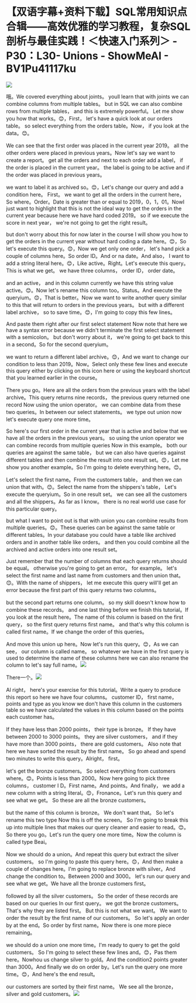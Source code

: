 # 【双语字幕+资料下载】SQL常用知识点合辑——高效优雅的学习教程，复杂SQL剖析与最佳实践！＜快速入门系列＞ - P30：L30- Unions - ShowMeAI - BV1Pu41117ku

![](img/04095bb29a99dad8fca5419a36682056_0.png)

哦。We covered everything about joints。 youll learn that with joints we can combine columns from multiple tables。 but in SQL we can also combine rows from multiple tables， and this is extremely powerful。 Let me show you how that works。😊，First， let's have a quick look at our orders table。 so select everything from the orders table。Now， if you look at the data。😊。

We can see that the first order was placed in the current year 2019。 all the other orders were placed in previous years。Now let's say we want to create a report。 get all the orders and next to each order add a label， if the order is placed in the current year。 the label is going to be active and if the order was placed in previous years。

 we want to label it as archived so。😊，Let's change our query and add a condition here。 First。 we want to get all the orders in the current here， So where。Order。Date is greater than or equal to 2019，0，1，01。NowI just want to highlight that this is not the ideal way to get the orders in the current year because here we have hard coded 2019。 so if we execute the score in next year， we're not going to get the right result。

 but don't worry about this for now later in the course I will show you how to get the orders in the current year without hard coding a date here。😊，So let's execute this query。😊，Now we get only one order， let's hand pick a couple of columns here。So order ID。And or na date。And also， I want to add a string literal here。😊，Like active。Right。Let's execute this query。This is what we get。 we have three columns， order ID， order date。

 and an active， and in this column currently we have this string value active。😊。Now let's rename this column too。Status。And execute the queryium。😊，That is better。Now we want to write another query similar to this that will return to orders in the previous years。 but with a different label archive， so to save time。😊，I'm going to copy this few lines。

And paste them right after our first select statement Now note that here we have a syntax error because we didn't terminate the first select statement with a semicolon。 but don't worry about it， we're going to get back to this in a second。So for the second queryium。

 we want to return a different label archive。😊，And we want to change our condition to less than 2019。Now。Select only these few lines and execute this query either by clicking on this icon here or using the keyboard shortcut that you learned earlier in the course。

There you go。Here are all the orders from the previous years with the label archive。This query returns nine records， the previous query returned one record Now using the union operator。 we can combine data from these two queries。In between our select statements。 we type out union now let's execute query one more time。

So here's our first order in the current year that is active and below that we have all the orders in the previous years。 so using the union operator we can combine records from multiple queries Now in this example。 both our queries are against the same table， but we can also have queries against different tables and then combine the result into one result set。😊，Let me show you another example。So I'm going to delete everything here。😊。

Let's select the first name。From the customers table， and then we can union that with。😊。Select the name from the shippers's table， Let's execute the queryium。So in one result set。 we can see all the customers and all the shippers。As far as I know。 there is no real world use case for this particular query。

 but what I want to point out is that with union you can combine results from multiple queries。😊。These queries can be against the same table or different tables。In your database you could have a table like archived orders and in another table like orders。 and then you could combine all the archived and active orders into one result set。

 Just remember that the number of columns that each query returns should be equal。 otherwise you're going to get an error。 for example。 let's select the first name and last name from customers and then union that。😊。With the name of shippers， let me execute this query will'll get an error because the first part of this query returns two columns。

 but the second part returns one column。 so my skill doesn't know how to combine these records。 and one last thing before we finish this tutorial。If you look at the result here。The name of this column is based on the first query， so the first query returns first name。 and that's why this column is called first name。If we change the order of this queries。

And move this union up here。Now let's run this query。😊，As we can see， our column is called name。 so whatever we have in the first query is used to determine the name of these columns here we can also rename the column to let's say full name。![](img/04095bb29a99dad8fca5419a36682056_2.png)

There一个。![](img/04095bb29a99dad8fca5419a36682056_4.png)

Al right， here's your exercise for this tutorial。Write a query to produce this report so here we have four columns。 customer ID， first name， points and type as you know we don't have this column in the customers table so we have calculated the values in this column based on the points each customer has。

If they have less than 2000 points， their type is bronze。 If they have between 2000 to 3000 points。 they are silver customers， and if they have more than 3000 points， there are gold customers。 Also note that here we have sorted the result by the first name。 So go ahead and spend two minutes to write this query。Alright， first。

 let's get the bronze customers。 So select everything from customers where。😊。Points is less than 2000。Now here going to pick three columns， customer I D。First name。And points。And finally， we add a new column with a string literal。😊，Fronance。Let's run this query and see what we get。 So these are all the bronze customers。

 but the name of this column is bronze。 We don't want that。 So let's rename this two type Now this is off the screen。 So I'm going to break this up into multiple lines that makes our query cleaner and easier to read。😊。So there you go。Let's run the query one more time。Now the column is called type Beai。

Now we should do a union。And repeat this query but extract the silver customers。 so I'm going to paste this query here。😊，And then make a couple of changes here。I'm going to replace bronze with silver。And change the condition to。Between 2000 and 3000。 let's run our query and see what we get。We have all the bronze customers first。

 followed by all the silver customers。 So the order of these records are based on our queries In our first query。 we got the bronze customers。 That's why they are listed first。 But this is not what we want。 We want to order the result by the first name of our customers。 So let's apply an order by at the end。So order by first name。Now there is one more piece remaining。

 we should do a union one more time。I'm ready to query to get the gold customers。 So I'm going to select these few lines and。😊，Pas them here。Nowhou us change silver to gold。And the condition2 points greater than 3000。And finally we do on order by。Let's run the query one more time。😊，And here's the end result。

 our customers are sorted by their first name。 We see all the bronze， silver and gold customers。![](img/04095bb29a99dad8fca5419a36682056_6.png)